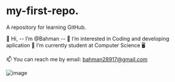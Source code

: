 # my-first-repo.

A repository for learning GitHub.

👋 Hi, -- I’m @Bahman -- 
👀 I’m interested in Coding and developing aplication 
🌱 I’m currently student at Computer Science 🖥

📫 You can reach me by email: bahman28917@gmail.com


![image](https://github.com/user-attachments/assets/8325e9e8-30e9-40b1-bbe7-df500c920831)

